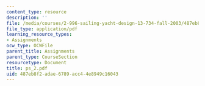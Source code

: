 ```yaml
---
content_type: resource
description: ''
file: /media/courses/2-996-sailing-yacht-design-13-734-fall-2003/487eb8f2adae6789acc44e8949c16043_ps_2.pdf
file_type: application/pdf
learning_resource_types:
- Assignments
ocw_type: OCWFile
parent_title: Assignments
parent_type: CourseSection
resourcetype: Document
title: ps_2.pdf
uid: 487eb8f2-adae-6789-acc4-4e8949c16043
---
```


